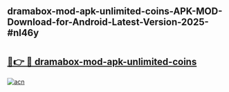 ## dramabox-mod-apk-unlimited-coins-APK-MOD-Download-for-Android-Latest-Version-2025-#nl46y

# <h2><a href="https://bedroomkl.my?title=dramabox-mod-apk-unlimited-coins&ref=20M">🔗👉 🔴 dramabox-mod-apk-unlimited-coins</a></h2>

[![acn](https://github.com/user-attachments/assets/0f9c940e-d8b0-45ae-aac7-cd30a18b3e1c)](https://bedroomkl.my?title=dramabox-mod-apk-unlimited-coins&ref=20M)

